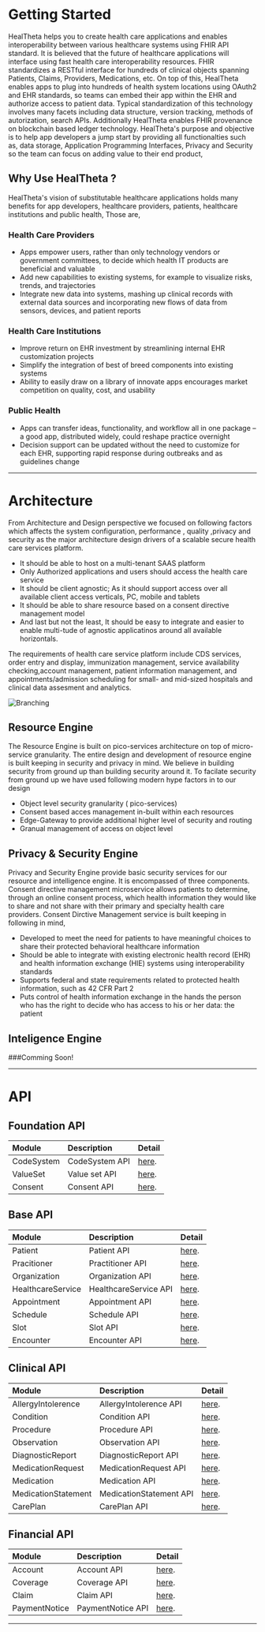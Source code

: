 # Getting Started

HealTheta helps you to create health care applications and enables interoperability between various healthcare systems using FHIR API standard. It is believed that the future of healthcare applications will interface using fast health care interoperability resources. FHIR standardizes a RESTful interface for hundreds of clinical objects spanning Patients, Claims, Providers, Medications, etc. On top of this, HealTheta enables apps to plug into hundreds of health system locations using OAuth2 and EHR standards, so teams can embed their app within the EHR and authorize access to patient data. Typical standardization of this technology involves many facets including data structure, version tracking, methods of autorization, search APIs. Additionally HealTheta enables FHIR provenance on blockchain based ledger technology. HealTheta's purpose and objective is to help app developers a jump start by providing all functionalties such as, data storage, Application Programming Interfaces, Privacy and Security so the team can focus on adding value to their end product,

## Why Use HealTheta ?
HealTheta's vision of substitutable healthcare applications holds many benefits for app developers, healthcare providers, patients, healthcare institutions and public health, Those are,

### Health Care Providers
- Apps empower users, rather than only technology vendors or government committees, to decide which health IT products are beneficial and valuable
- Add new capabilities to existing systems, for example to visualize risks, trends, and trajectories
- Integrate new data into systems, mashing up clinical records with external data sources and incorporating new flows of data from sensors, devices, and patient reports

### Health Care Institutions
- Improve return on EHR investment by streamlining internal EHR customization projects
- Simplify the integration of best of breed components into existing systems
- Ability to easily draw on a library of innovate apps encourages market competition on quality, cost, and usability

### Public Health
- Apps can transfer ideas, functionality, and workflow all in one package – a good app, distributed widely, could reshape practice overnight
- Decision support can be updated without the need to customize for each EHR, supporting rapid response during outbreaks and as guidelines change

* * *

# Architecture

From Architecture and Design perspective we focused on following factors which affects the system configuration, performance , quality ,privacy and security as the major architecture design drivers of a scalable secure health care services platform.

- It should be able to host on a multi-tenant SAAS platform
- Only Authorized applications and users should access the health care service
- It should be client agnostic; As it should support access over all available client access verticals, PC, mobile and tablets
- It should be able to share resource based on a consent directive management model
- And last but not the least, It should be easy to integrate and easier to enable multi-tude of agnostic applicatinos around all available horizontals.

The requirements of health care service platform include CDS services, order entry and display, immunization management, service availability checking,account management, patient information management, and appointments/admission scheduling for small- and mid-sized hospitals and clinical data assesment and analytics.

![Branching](https://user-images.githubusercontent.com/43714632/47506914-b6e1b100-d88e-11e8-9c59-8a9531a79412.jpg)

## Resource Engine
The Resource Engine is built on pico-services architecture on top of micro-service granularity. The entire design and development of resource engine is built keeping in security and privacy in mind. We believe in building security from ground up than building security around it. To facilate security from ground up we have used following modern hype factors in to our design
- Object level security granularity ( pico-services)
- Consent based acces management in-built within each resources
- Edge-Gateway to provide additional higher level of security and routing
- Granual management of access on object level

## Privacy & Security Engine
Privacy and Security Engine provide basic security services for our resource and intelligence engine. It is encompassed of three components. Consent directive management microservice allows patients to determine, through an online consent process, which health information they would like to share and not share with their primary and specialty health care providers. Consent Dirctive Management service is built keeping in following in mind,
- Developed to meet the need for patients to have meaningful choices to share their protected behavioral healthcare information
- Should be able to integrate with existing electronic health record (EHR) and health information exchange (HIE) systems using interoperability standards
- Supports federal and state requirements related to protected health information, such as 42 CFR Part 2
- Puts control of health information exchange in the hands the person who has the right to decide who has access to his or her data: the patient

## Inteligence Engine
###Comming Soon!

* * *

# API
## Foundation API

| Module        | Description          | Detail |
|:-------------|:------------------|:------|
| CodeSystem           | CodeSystem API | [here](./another-page.html).  |
| ValueSet | Value set API   | [here](./another-page.html).  |
| Consent           | Consent API     | [here](./another-page.html).   |


## Base API

| Module        | Description          | Detail |
|:-------------|:------------------|:------|
| Patient           | Patient API | [here](./another-page.html).  |
| Pracitioner | Practitioner API   | [here](./another-page.html).  |
| Organization           | Organization API     | [here](./another-page.html).   |
| HealthcareService          | HealthcareService API | [here](./another-page.html). |
| Appointment          | Appointment API | [here](./another-page.html). |
| Schedule          | Schedule API | [here](./another-page.html). |
| Slot          | Slot API | [here](./another-page.html). |
| Encounter          | Encounter API | [here](./another-page.html). |

## Clinical API

| Module        | Description          | Detail |
|:-------------|:------------------|:------|
| AllergyIntolerence           | AllergyIntolerence API | [here](./another-page.html).  |
| Condition | Condition API   | [here](./another-page.html).  |
| Procedure           | Procedure API     | [here](./another-page.html).   |
| Observation          | Observation API | [here](./another-page.html). |
| DiagnosticReport          | DiagnosticReport API | [here](./another-page.html). |
| MedicationRequest          | MedicationRequest API | [here](./another-page.html). |
| Medication          | Medication API | [here](./another-page.html). |
| MedicationStatement          | MedicationStatement API | [here](./another-page.html). |
| CarePlan          | CarePlan API | [here](./another-page.html). |

## Financial API

| Module        | Description          | Detail |
|:-------------|:------------------|:------|
| Account           | Account API | [here](./another-page.html).  |
| Coverage | Coverage API   | [here](./another-page.html).  |
| Claim           | Claim API     | [here](./another-page.html).   |
| PaymentNotice          | PaymentNotice API | [here](./another-page.html). |



* * *


